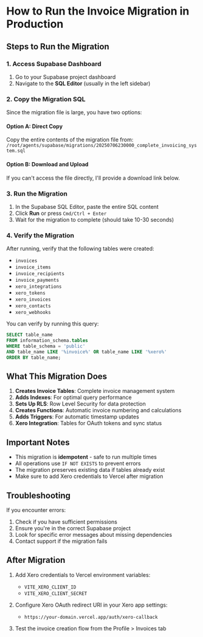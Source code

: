 # How to Run the Invoice Migration in Production

## Steps to Run the Migration

### 1. Access Supabase Dashboard
1. Go to your Supabase project dashboard
2. Navigate to the **SQL Editor** (usually in the left sidebar)

### 2. Copy the Migration SQL
Since the migration file is large, you have two options:

#### Option A: Direct Copy
Copy the entire contents of the migration file from:
`/root/agents/supabase/migrations/20250706230000_complete_invoicing_system.sql`

#### Option B: Download and Upload
If you can't access the file directly, I'll provide a download link below.

### 3. Run the Migration
1. In the Supabase SQL Editor, paste the entire SQL content
2. Click **Run** or press `Cmd/Ctrl + Enter`
3. Wait for the migration to complete (should take 10-30 seconds)

### 4. Verify the Migration
After running, verify that the following tables were created:
- `invoices`
- `invoice_items`
- `invoice_recipients`
- `invoice_payments`
- `xero_integrations`
- `xero_tokens`
- `xero_invoices`
- `xero_contacts`
- `xero_webhooks`

You can verify by running this query:
```sql
SELECT table_name 
FROM information_schema.tables 
WHERE table_schema = 'public' 
AND table_name LIKE '%invoice%' OR table_name LIKE '%xero%'
ORDER BY table_name;
```

## What This Migration Does

1. **Creates Invoice Tables**: Complete invoice management system
2. **Adds Indexes**: For optimal query performance
3. **Sets Up RLS**: Row Level Security for data protection
4. **Creates Functions**: Automatic invoice numbering and calculations
5. **Adds Triggers**: For automatic timestamp updates
6. **Xero Integration**: Tables for OAuth tokens and sync status

## Important Notes

- This migration is **idempotent** - safe to run multiple times
- All operations use `IF NOT EXISTS` to prevent errors
- The migration preserves existing data if tables already exist
- Make sure to add Xero credentials to Vercel after migration

## Troubleshooting

If you encounter errors:
1. Check if you have sufficient permissions
2. Ensure you're in the correct Supabase project
3. Look for specific error messages about missing dependencies
4. Contact support if the migration fails

## After Migration

1. Add Xero credentials to Vercel environment variables:
   - `VITE_XERO_CLIENT_ID`
   - `VITE_XERO_CLIENT_SECRET`

2. Configure Xero OAuth redirect URI in your Xero app settings:
   - `https://your-domain.vercel.app/auth/xero-callback`

3. Test the invoice creation flow from the Profile > Invoices tab